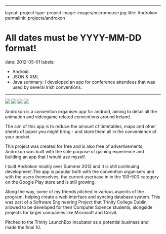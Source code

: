 
---
layout: project
type: project
image: images/micromouse.jpg
title: Androkon
permalink: projects/androkon
# All dates must be YYYY-MM-DD format!
date: 2012-05-01
labels:
  - Android
  - JSON & XML
  - Java
summary: I developed an app for conference attendees that was used by several Irish conventions.
---

<div class="ui small rounded images">
  <img class="ui image" src="../images/micromouse-robot.png">
  <img class="ui image" src="../images/micromouse-robot-2.jpg">
  <img class="ui image" src="../images/micromouse.jpg">
  <img class="ui image" src="../images/micromouse-circuit.png">
</div>


Androkon is a convention organiser app for android, aiming to detail all the animation and videogame related conventions around Ireland.  
  
The aim of this app is to reduce the amount of timetables, maps and other sheets of paper you might bring - and store them all in the convenience of your pocket.  
  
This project was created for free and is also free of advertisements, Androkon was built with the sole purpose of gaining experience and building an app that I would use myself.  
  
I built Androkon mostly over Summer 2012 and it is still continuing development.The app is popular both with the convention organisers and with the users themselves, the current userbase in in the 100-500 category on the Google Play store and is still growing.  
  
Along the way, some of my friends pitched in various aspects of the program, helping create a web interface and syncing database system. This was part of a Software Engineering Project that Trinity College Dublin allowed to be developed for their Computer Science students, alongside projects for larger companies like Microsoft and Corvil.  
  
Pitched to the Trinity LaunchBox incubator as a potential business and made the final 10.  
